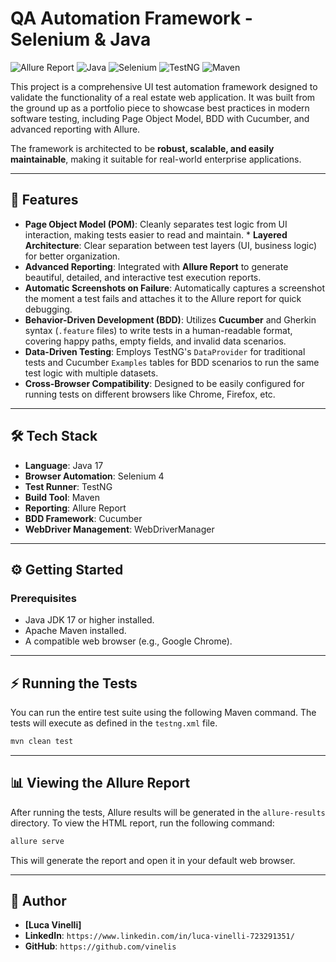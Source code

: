 # QA Automation Framework - Selenium & Java

![Allure Report](https://img.shields.io/badge/Report-Allure-brightgreen.svg) ![Java](https://img.shields.io/badge/Java-17-blue.svg) ![Selenium](https://img.shields.io/badge/Selenium-4-green.svg) ![TestNG](https://img.shields.io/badge/TestNG-7.11-yellow.svg) ![Maven](https://img.shields.io/badge/Build-Maven-red.svg)

This project is a comprehensive UI test automation framework designed to validate the functionality of a real estate web application. It was built from the ground up as a portfolio piece to showcase best practices in modern software testing, including Page Object Model, BDD with Cucumber, and advanced reporting with Allure.

The framework is architected to be **robust, scalable, and easily maintainable**, making it suitable for real-world enterprise applications.

---

## 🚀 Features

* **Page Object Model (POM)**: Cleanly separates test logic from UI interaction, making tests easier to read and maintain. * **Layered Architecture**: Clear separation between test layers (UI, business logic) for better organization.
* **Advanced Reporting**: Integrated with **Allure Report** to generate beautiful, detailed, and interactive test execution reports.
* **Automatic Screenshots on Failure**: Automatically captures a screenshot the moment a test fails and attaches it to the Allure report for quick debugging.
* **Behavior-Driven Development (BDD)**: Utilizes **Cucumber** and Gherkin syntax (`.feature` files) to write tests in a human-readable format, covering happy paths, empty fields, and invalid data scenarios.
* **Data-Driven Testing**: Employs TestNG's `DataProvider` for traditional tests and Cucumber `Examples` tables for BDD scenarios to run the same test logic with multiple datasets.
* **Cross-Browser Compatibility**: Designed to be easily configured for running tests on different browsers like Chrome, Firefox, etc.

---

## 🛠️ Tech Stack

* **Language**: Java 17
* **Browser Automation**: Selenium 4
* **Test Runner**: TestNG
* **Build Tool**: Maven
* **Reporting**: Allure Report
* **BDD Framework**: Cucumber
* **WebDriver Management**: WebDriverManager

---

## ⚙️ Getting Started

### Prerequisites

* Java JDK 17 or higher installed.
* Apache Maven installed.
* A compatible web browser (e.g., Google Chrome).


---

## ⚡ Running the Tests

You can run the entire test suite using the following Maven command. The tests will execute as defined in the `testng.xml` file.

```sh
mvn clean test
```

---

## 📊 Viewing the Allure Report

After running the tests, Allure results will be generated in the `allure-results` directory. To view the HTML report, run the following command:

```sh
allure serve
```

This will generate the report and open it in your default web browser.



---

## 👤 Author

* **[Luca Vinelli]**
* **LinkedIn**: `https://www.linkedin.com/in/luca-vinelli-723291351/`
* **GitHub**: `https://github.com/vinelis`
